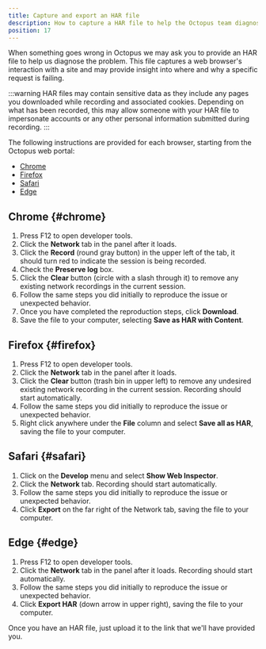 ```yaml
---
title: Capture and export an HAR file
description: How to capture a HAR file to help the Octopus team diagnose problems when something unexpected happens.
position: 17
---
```


When something goes wrong in Octopus we may ask you to provide an HAR file to help us diagnose the problem. This file captures a web browser's interaction with a site and may provide insight into where and why a specific request is failing.

:::warning
HAR files may contain sensitive data as they include any pages you downloaded while recording and associated cookies. Depending on what has been recorded, this may allow someone with your HAR file to impersonate accounts or any other personal information submitted during recording.
::: 

The following instructions are provided for each browser, starting from the Octopus web portal:
* [Chrome](#chrome)
* [Firefox](#firefox)
* [Safari](#safari)
* [Edge](#edge)

## Chrome {#chrome}
1. Press F12 to open developer tools.
2. Click the **Network** tab in the panel after it loads.
3. Click the **Record** (round gray button) in the upper left of the tab, it should turn red to indicate the session is being recorded.
4. Check the **Preserve log** box.
5. Click the **Clear** button (circle with a slash through it) to remove any existing network recordings in the current session.
6. Follow the same steps you did initially to reproduce the issue or unexpected behavior.
7. Once you have completed the reproduction steps, click **Download**.
8. Save the file to your computer, selecting **Save as HAR with Content**.

## Firefox {#firefox}
1. Press F12 to open developer tools.
3. Click the **Network** tab in the panel after it loads.
4. Click the **Clear** button (trash bin in upper left) to remove any undesired existing network recording in the current session. Recording should start automatically.
6. Follow the same steps you did initially to reproduce the issue or unexpected behavior.
7. Right click anywhere under the **File** column and select **Save all as HAR**, saving the file to your computer.

## Safari {#safari}
1. Click on the **Develop** menu and select **Show Web Inspector**.
2. Click the **Network** tab. Recording should start automatically.
3. Follow the same steps you did initially to reproduce the issue or unexpected behavior.
4. Click **Export** on the far right of the Network tab, saving the file to your computer.

## Edge {#edge}
1. Press F12 to open developer tools.
2. Click the **Network** tab in the panel after it loads. Recording should start automatically.
3. Follow the same steps you did initially to reproduce the issue or unexpected behavior.
4. Click **Export HAR** (down arrow in upper right), saving the file to your computer.


Once you have an HAR file, just upload it to the link that we'll have provided you.
